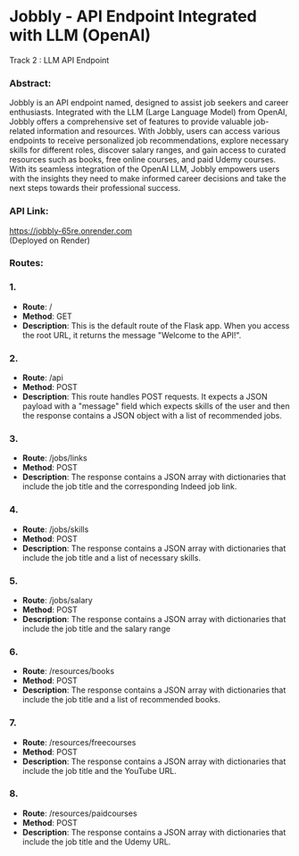 # Jobbly - API Endpoint Integrated with LLM (OpenAI)
Track 2 : LLM API Endpoint
### Abstract: <br>
Jobbly is an API endpoint named, designed to assist job seekers and career enthusiasts. Integrated with the LLM (Large Language Model) from OpenAI, Jobbly offers a comprehensive set of features to provide valuable job-related information and resources. With Jobbly, users can access various endpoints to receive personalized job recommendations, explore necessary skills for different roles, discover salary ranges, and gain access to curated resources such as books, free online courses, and paid Udemy courses. With its seamless integration of the OpenAI LLM, Jobbly empowers users with the insights they need to make informed career decisions and take the next steps towards their professional success.
### API Link:
https://jobbly-65re.onrender.com <br> (Deployed on Render)

### Routes: <br>
### 1.
- **Route**: /
- **Method**: GET
- **Description**: This is the default route of the Flask app. When you access the root URL, it returns the message "Welcome to the API!".<br>
### 2.
- **Route**: /api
- **Method**: POST
- **Description**: This route handles POST requests. It expects a JSON payload with a "message" field which expects skills of the user and then the response contains a JSON object with a list of recommended jobs.<br>
### 3.
- **Route**: /jobs/links
- **Method**: POST
- **Description**: The response contains a JSON array with dictionaries that include the job title and the corresponding Indeed job link.<br>
### 4.
- **Route**: /jobs/skills
- **Method**: POST
- **Description**: The response contains a JSON array with dictionaries that include the job title and a list of necessary skills.<br>
### 5.
- **Route**: /jobs/salary
- **Method**: POST
- **Description**: The response contains a JSON array with dictionaries that include the job title and the salary range<br>
### 6.
- **Route**: /resources/books
- **Method**: POST
- **Description**: The response contains a JSON array with dictionaries that include the job title and a list of recommended books.<br>
### 7.
- **Route**: /resources/freecourses
- **Method**: POST
- **Description**: The response contains a JSON array with dictionaries that include the job title and the YouTube URL.<br>
### 8.
- **Route**: /resources/paidcourses
- **Method**: POST
- **Description**: The response contains a JSON array with dictionaries that include the job title and the Udemy URL.<br>

